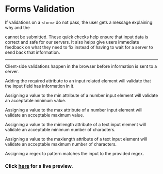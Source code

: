 # Forms Validation

If validations on a `<form>` do not pass, the user gets a message explaining why and the <form> cannot be submitted.
These quick checks help ensure that input data is correct and safe for our servers. It also helps give users immediate feedback on what they need to fix instead of having to wait for a server to send back that information.

----

Client-side validations happen in the browser before information is sent to a server.

Adding the required attribute to an input related element will validate that the input field has information in it.

Assigning a value to the min attribute of a number input element will validate an acceptable minimum value.

Assigning a value to the max attribute of a number input element will validate an acceptable maximum value.

Assigning a value to the minlength attribute of a text input element will validate an acceptable minimum number of characters.

Assigning a value to the maxlength attribute of a text input element will validate an acceptable maximum number of characters.

Assigning a regex to pattern matches the input to the provided regex.

### Click [here](https://codepen.io/ehlzi/details/WNJNBvG) for a live preview.
